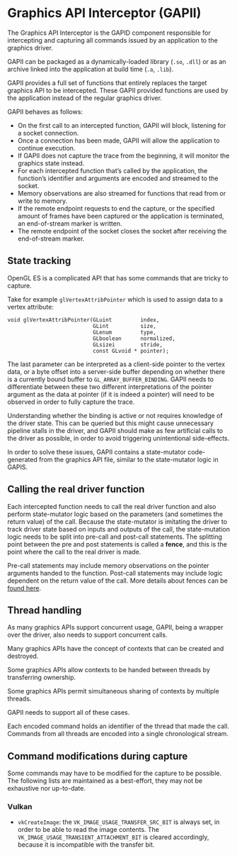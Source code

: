 # Graphics API Interceptor (GAPII)

The Graphics API Interceptor is the GAPID component responsible for intercepting and capturing all commands issued by an application to the graphics driver.

GAPII can be packaged as a dynamically-loaded library (`.so`, `.dll`) or as an archive linked into the application at build time (`.a`, `.lib`).

GAPII provides a full set of functions that entirely replaces the target graphics API to be intercepted. These GAPII provided functions are used by the application instead of the regular graphics driver.

GAPII behaves as follows:

* On the first call to an intercepted function, GAPII will block, listening for a socket connection.
* Once a connection has been made, GAPII will allow the application to continue execution.
* If GAPII does not capture the trace from the beginning, it will monitor the graphics state instead.
* For each intercepted function that’s called by the application, the function’s identifier and arguments are encoded and streamed to the socket.
* Memory observations are also streamed for functions that read from or write to memory.
* If the remote endpoint requests to end the capture, or the specified amount of frames have been captured or the application is terminated, an end-of-stream marker is written.
* The remote endpoint of the socket closes the socket after receiving the end-of-stream marker.

## State tracking

OpenGL ES is a complicated API that has some commands that are tricky to capture.

Take for example `glVertexAttribPointer` which is used to assign data to a vertex attribute:

```
void glVertexAttribPointer(GLuint         index,
                           GLint          size,
                           GLenum         type,
                           GLboolean      normalized,
                           GLsizei        stride,
                           const GLvoid * pointer);
```

The last parameter can be interpreted as a client-side pointer to the vertex data, or a byte offset into a server-side buffer depending on whether there is a currently bound buffer to `GL_ARRAY_BUFFER_BINDING`. GAPII needs to differentiate between these two different interpretations of the pointer argument as the data at pointer (if it is indeed a pointer) will need to be observed in order to fully capture the trace.

Understanding whether the binding is active or not requires knowledge of the driver state. This can be queried but this might cause unnecessary pipeline stalls in the driver, and GAPII should make as few artificial calls to the driver as possible, in order to avoid triggering unintentional side-effects.

In order to solve these issues, GAPII contains a state-mutator code-generated from the graphics API file, similar to the state-mutator logic in GAPIS.


## Calling the real driver function

Each intercepted function needs to call the real driver function and also perform state-mutator logic based on the parameters (and sometimes the return value) of the call. Because the state-mutator is imitating the driver to track driver state based on inputs and outputs of the call, the state-mutation logic needs to be split into pre-call and post-call statements. The splitting point between the pre and post statements is called a **fence**, and this is the point where the call to the real driver is made.

Pre-call statements may include memory observations on the pointer arguments handed to the function. Post-call statements may include logic dependent on the return value of the call. More details about fences can be [found here](../gapil/README.md#fence).


## Thread handling

As many graphics APIs support concurrent usage, GAPII, being a wrapper over the driver, also needs to support concurrent calls.

Many graphics APIs have the concept of contexts that can be created and destroyed.

Some graphics APIs allow contexts to be handed between threads by transferring ownership.

Some graphics APIs permit simultaneous sharing of contexts by multiple threads.

GAPII needs to support all of these cases.

Each encoded command holds an identifier of the thread that made the call.
Commands from all threads are encoded into a single chronological stream.

## Command modifications during capture

Some commands may have to be modified for the capture to be possible.
The following lists are maintained as a best-effort, they may not be exhaustive nor up-to-date.

### Vulkan

- `vkCreateImage`: the `VK_IMAGE_USAGE_TRANSFER_SRC_BIT` is always set, in order to be able to read the image contents.
  The `VK_IMAGE_USAGE_TRANSIENT_ATTACHMENT_BIT` is cleared accordingly, because it is incompatible with the transfer bit.
